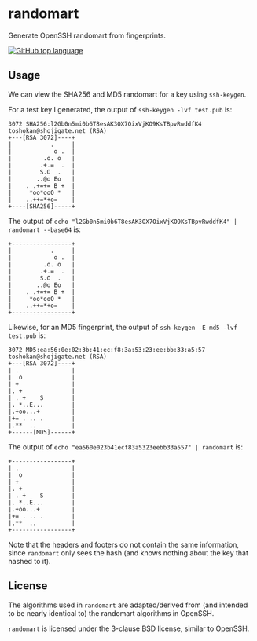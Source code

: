 # randomart

Generate OpenSSH randomart from fingerprints.

[![GitHub top language](https://img.shields.io/github/languages/top/toshokan/indirect-once)](https://github.com/toshokan/randomart)

## Usage

We can view the SHA256 and MD5 randomart for a key using `ssh-keygen`.

For a test key I generated, the output of `ssh-keygen -lvf test.pub` is:
```
3072 SHA256:l2Gb0n5mi0b6T8esAK3OX7OixVjKO9KsTBpvRwddfK4 toshokan@shojigate.net (RSA)
+---[RSA 3072]----+
|           .     |
|            o .  |
|         .o. o   |
|        .+.=  .  |
|        S.O  .   |
|       ..@o Eo   |
|    . .+=+= B +  |
|     *oo*ooO *   |
|    ..++=*+o=    |
+----[SHA256]-----+
```
The output of `echo "l2Gb0n5mi0b6T8esAK3OX7OixVjKO9KsTBpvRwddfK4" | randomart --base64` is:
```
+-----------------+
|           .     |
|            o .  |
|         .o. o   |
|        .+.=  .  |
|        S.O  .   |
|       ..@o Eo   |
|    . .+=+= B +  |
|     *oo*ooO *   |
|    ..++=*+o=    |
+-----------------+
```
Likewise, for an MD5 fingerprint, the output of `ssh-keygen -E md5 -lvf test.pub` is:
```
3072 MD5:ea:56:0e:02:3b:41:ec:f8:3a:53:23:ee:bb:33:a5:57 toshokan@shojigate.net (RSA)
+---[RSA 3072]----+
| .               |
|  o              |
| +               |
|. +              |
| . +    S        |
|. *..E...        |
|.+oo...+         |
|+= . .. .        |
|.**  ..          |
+------[MD5]------+
```
The output of `echo "ea560e023b41ecf83a5323eebb33a557" | randomart` is:
```
+-----------------+
| .               |
|  o              |
| +               |
|. +              |
| . +    S        |
|. *..E...        |
|.+oo...+         |
|+= . .. .        |
|.**  ..          |
+-----------------+
```

Note that the headers and footers do not contain the same information, since `randomart` only sees the hash (and knows nothing about the key that hashed to it).

## License
The algorithms used in `randomart` are adapted/derived from (and intended to be nearly identical to) the randomart algorithms in OpenSSH. 

`randomart` is licensed under the 3-clause BSD license, similar to OpenSSH.
